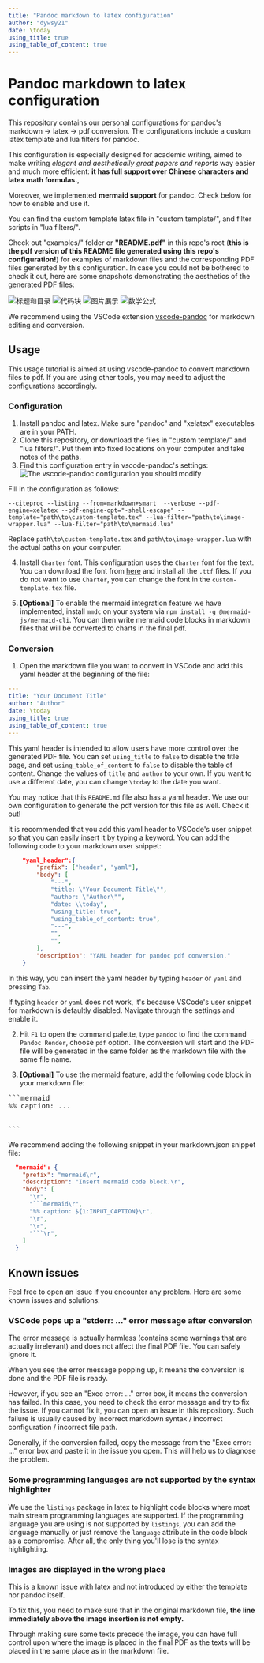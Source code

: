```yaml
---
title: "Pandoc markdown to latex configuration"
author: "dywsy21"
date: \today
using_title: true
using_table_of_content: true
---
```


# Pandoc markdown to latex configuration

This repository contains our personal configurations for pandoc's markdown -> latex -> pdf conversion. The configurations include a custom latex template and lua filters for pandoc.

This configuration is especially designed for academic writing, aimed to make writing _elegant and aesthetically great papers and reports_ way easier and much more efficient: **it has full support over Chinese characters and latex math formulas.**,

Moreover, we implemented **mermaid support** for pandoc. Check below for how to enable and use it.

You can find the custom template latex file in "custom template/", and filter scripts in "lua filters/".

Check out "examples/" folder or **"README.pdf"** in this repo's root (**this is the pdf version of this README file generated using this repo's configuration!**) for examples of markdown files and the corresponding PDF files generated by this configuration. In case you could not be bothered to check it out, here are some snapshots demonstrating the aesthetics of the generated PDF files:

![标题和目录](pics/example1.jpg)
![代码块](pics/example2.jpg)
![图片展示](pics/example3.jpg)
![数学公式](pics/example4.jpg)

We recommend using the VSCode extension [vscode-pandoc](https://marketplace.visualstudio.com/items?itemName=ChrisChinchilla.vscode-pandoc) for markdown editing and conversion.

## Usage

This usage tutorial is aimed at using vscode-pandoc to convert markdown files to pdf. If you are using other tools, you may need to adjust the configurations accordingly.

### Configuration

1. Install pandoc and latex. Make sure "pandoc" and "xelatex" executables are in your PATH.
2. Clone this repository, or download the files in "custom template/" and "lua filters/". Put them into fixed locations on your computer and take notes of the paths.
3. Find this configuration entry in vscode-pandoc's settings:
![The vscode-pandoc configuration you should modify](pics/config_place.png)

Fill in the configuration as follows:

```
--citeproc --listing --from=markdown+smart  --verbose --pdf-engine=xelatex --pdf-engine-opt="-shell-escape" --template="path\to\custom-template.tex" --lua-filter="path\to\image-wrapper.lua" --lua-filter="path\to\mermaid.lua"
```

Replace `path\to\custom-template.tex` and `path\to\image-wrapper.lua` with the actual paths on your computer.

4. Install `Charter` font. This configuration uses the `Charter` font for the text. You can download the font from [here](https://www.fontforestry.com/charter-font-free-download/) and install all the `.ttf` files. If you do not want to use `Charter`, you can change the font in the `custom-template.tex` file.

5. **[Optional]** To enable the mermaid integration feature we have implemented, install `mmdc` on your system via `npm install -g @mermaid-js/mermaid-cli`. You can then write mermaid code blocks in markdown files that will be converted to charts in the final pdf.

### Conversion

1. Open the markdown file you want to convert in VSCode and add this yaml header at the beginning of the file:

```yaml
---
title: "Your Document Title"
author: "Author"
date: \today
using_title: true
using_table_of_content: true
---
```

This yaml header is intended to allow users have more control over the generated PDF file. You can set `using_title` to `false` to disable the title page, and set `using_table_of_content` to `false` to disable the table of content. Change the values of `title` and `author` to your own. If you want to use a different date, you can change `\today` to the date you want.

You may notice that this `README.md` file also has a yaml header. We use our own configuration to generate the pdf version for this file as well. Check it out!

It is recommended that you add this yaml header to VSCode's user snippet so that you can easily insert it by typing a keyword. You can add the following code to your markdown user snippet:

```json
	"yaml_header":{
		"prefix": ["header", "yaml"],
		"body": [
			"---",
			"title: \"Your Document Title\"",
			"author: \"Author\"",
			"date: \\today",
			"using_title: true",
			"using_table_of_content: true",
			"---",
			"",
			"",
		],
		"description": "YAML header for pandoc pdf conversion."
	}
```

In this way, you can insert the yaml header by typing `header` or `yaml` and pressing `Tab`.

If typing `header` or `yaml` does not work, it's because VSCode's user snippet for markdown is defaultly disabled. Navigate through the settings and enable it.

2. Hit `F1` to open the command palette, type `pandoc` to find the command `Pandoc Render`, choose `pdf` option. The conversion will start and the PDF file will be generated in the same folder as the markdown file with the same file name.

3. **[Optional]** To use the mermaid feature, add the following code block in your markdown file:

<pre>
```mermaid
%% caption: ...


```
</pre>

We recommend adding the following snippet in your markdown.json snippet file:

```json
  "mermaid": {
    "prefix": "mermaid\r",
    "description": "Insert mermaid code block.\r",
    "body": [
      "\r",
      "```mermaid\r",
      "%% caption: ${1:INPUT_CAPTION}\r",
      "\r",
      "\r",
      "```\r",
    ]
  }
```

## Known issues

Feel free to open an issue if you encounter any problem. Here are some known issues and solutions:

### VSCode pops up a "stderr: ..." error message after conversion

The error message is actually harmless (contains some warnings that are actually irrelevant) and does not affect the final PDF file. You can safely ignore it.

When you see the error message popping up, it means the conversion is done and the PDF file is ready.

However, if you see an "Exec error: ..." error box, it means the conversion has failed. In this case, you need to check the error message and try to fix the issue. If you cannot fix it, you can open an issue in this repository. Such failure is usually caused by incorrect markdown syntax / incorrect configuration / incorrect file path.

Generally, if the conversion failed, copy the message from the "Exec error: ..." error box and paste it in the issue you open. This will help us to diagnose the problem.

### Some programming languages are not supported by the syntax highlighter

We use the `listings` package in latex to highlight code blocks where most main stream programming languages are supported. If the programming language you are using is not supported by `listings`, you can add the language manually or just remove the `language` attribute in the code block as a compromise. After all, the only thing you'll lose is the syntax highlighting.

### Images are displayed in the wrong place

This is a known issue with latex and not introduced by either the template nor pandoc itself.

To fix this, you need to make sure that in the original markdown file, **the line immediately above the image insertion is not empty.**

Through making sure some texts precede the image, you can have full control upon where the image is placed in the final PDF as the texts will be placed in the same place as in the markdown file.
